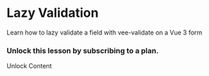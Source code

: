 # Lazy Validation

Learn how to lazy validate a field with vee-validate on a Vue 3 form

### Unlock this lesson by subscribing to a plan.

Unlock Content